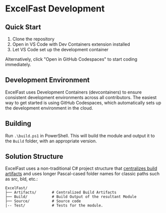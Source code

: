 # ExcelFast Development

## Quick Start

1. Clone the repository
2. Open in VS Code with Dev Containers extension installed
3. Let VS Code set up the development container

Alternatively, click "Open in GitHub Codespaces" to start coding immediately.

## Development Environment

ExcelFast uses Development Containers (devcontainers) to ensure consistent development environments across all contributors. The easiest way to get started is using GitHub Codespaces, which automatically sets up the development environment in the cloud.

## Building

Run `.\build.ps1` in PowerShell. This will build the module and output it to the `Build` folder, with an appropriate version.

## Solution Structure

ExcelFast uses a non-traditional C# project structure that [centralizes build artifacts](https://learn.microsoft.com/en-us/dotnet/core/sdk/artifacts-output) and uses longer Pascal-cased folder names for classic paths such as src, bld, etc.:

```
ExcelFast/
├── Artifacts/       # Centralized Build Artifacts
├── Build/           # Build Output of the resultant Module
├── Source/          # Source code
|-- Test/            # Tests for the module.
```
